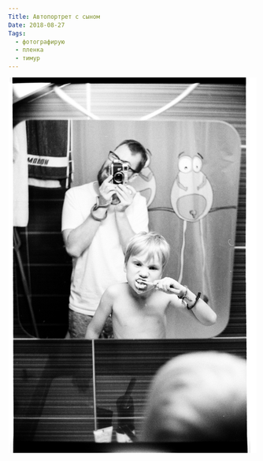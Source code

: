 ```yaml
---
Title: Автопортрет с сыном
Date: 2018-08-27
Tags:
  - фотографирую
  - пленка
  - тимур
---
```


![Автопортрет с сыном](images/bathroom-gang.jpg)
